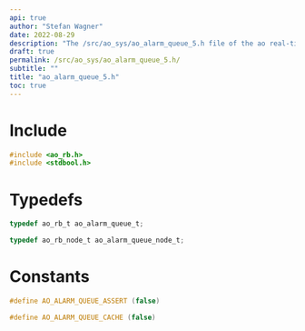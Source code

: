 ```yaml
---
api: true
author: "Stefan Wagner"
date: 2022-08-29
description: "The /src/ao_sys/ao_alarm_queue_5.h file of the ao real-time operating system."
draft: true
permalink: /src/ao_sys/ao_alarm_queue_5.h/
subtitle: ""
title: "ao_alarm_queue_5.h"
toc: true
---
```


# Include

```c
#include <ao_rb.h>
#include <stdbool.h>
```

# Typedefs

```c
typedef ao_rb_t ao_alarm_queue_t;
```

```c
typedef ao_rb_node_t ao_alarm_queue_node_t;
```

# Constants

```c
#define AO_ALARM_QUEUE_ASSERT (false)
```

```c
#define AO_ALARM_QUEUE_CACHE (false)
```

